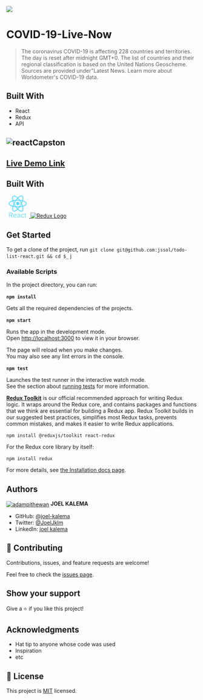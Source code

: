 ![](https://img.shields.io/badge/Microverse-blueviolet)

# COVID-19-Live-Now

> The coronavirus COVID-19 is affecting 228 countries and territories. The day is reset after midnight GMT+0. The list of countries and their regional classification is based on the United Nations Geoscheme. Sources are provided under"Latest News. Learn more about Worldometer's COVID-19 data.

## Built With

- React
- Redux
- API

## ![reactCapston](https://user-images.githubusercontent.com/57408419/170157063-d4406721-7202-40b5-801a-1f2d2e18da44.jpg)

## [Live Demo Link](https://livedemo.com)

## Built With

<a href="https://reactjs.org/" target="_blank" rel="noreferrer"> <img
      src="https://raw.githubusercontent.com/devicons/devicon/master/icons/react/react-original-wordmark.svg"
      alt="react" width="60" height="60" /> </a>
<a href='https://redux.js.org'><img src='https://camo.githubusercontent.com/f28b5bc7822f1b7bb28a96d8d09e7d79169248fc/687474703a2f2f692e696d6775722e636f6d2f4a65567164514d2e706e67' height='60' alt='Redux Logo' aria-label='redux.js.org' /></a>

## Get Started

To get a clone of the project, run `git clone git@github.com:jssol/todo-list-react.git && cd $_`
j

### Available Scripts

In the project directory, you can run:

**`npm install`**

Gets all the required dependencies of the projects.

**`npm start`**

Runs the app in the development mode.\
Open [http://localhost:3000](http://localhost:3000) to view it in your browser.

The page will reload when you make changes.\
You may also see any lint errors in the console.

**`npm test`**

Launches the test runner in the interactive watch mode.\
See the section about [running tests](https://facebook.github.io/create-react-app/docs/running-tests) for more
information.

[**Redux Toolkit**](https://redux-toolkit.js.org) is our official recommended approach for writing Redux logic. It wraps around the Redux core, and contains packages and functions that we think are essential for building a Redux app. Redux Toolkit builds in our suggested best practices, simplifies most Redux tasks, prevents common mistakes, and makes it easier to write Redux applications.

```
npm install @reduxjs/toolkit react-redux
```

For the Redux core library by itself:

```
npm install redux
```

For more details, see [the Installation docs page](https://redux.js.org/introduction/installation).

## Authors

<a href="https://github.com/joel-kalema" target="blank"><img align="center"
      src="https://user-images.githubusercontent.com/57408419/163676914-ad94695e-ba9f-4fea-9a06-02a93c7797a5.jpg"
      alt="adampithewan" height="50" width="50"/></a> **JOEL KALEMA**

- GitHub: [@joel-kalema](https://github.com/joel-kalema)
- Twitter: [@JoelJklm](https://www.linkedin.com/in/joel-kalema-30518a230/)
- LinkedIn: [joel kalema](https://twitter.com/JoelJklm)

## 🤝 Contributing

Contributions, issues, and feature requests are welcome!

Feel free to check the [issues page](../../issues/).

## Show your support

Give a ⭐️ if you like this project!

## Acknowledgments

- Hat tip to anyone whose code was used
- Inspiration
- etc

## 📝 License

This project is [MIT](./MIT.md) licensed.
